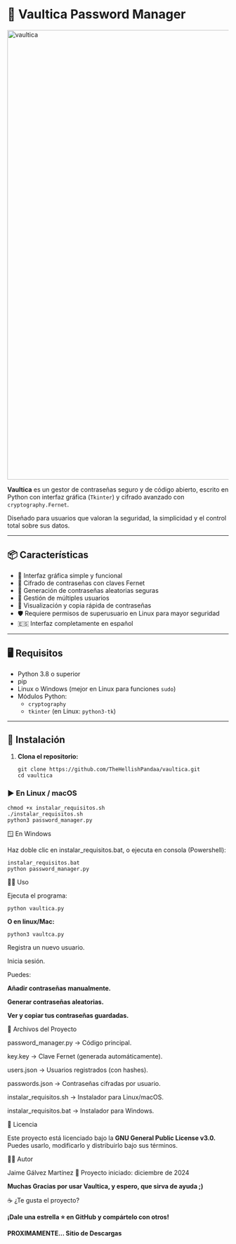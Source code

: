 # 🔐 Vaultica Password Manager

<img width="1024" height="1024" alt="vaultica" src="https://github.com/user-attachments/assets/420a0a6b-cfc6-410e-8302-ac116808ee4f" />

**Vaultica** es un gestor de contraseñas seguro y de código abierto, escrito en Python con interfaz gráfica (`Tkinter`) y cifrado avanzado con `cryptography.Fernet`.

Diseñado para usuarios que valoran la seguridad, la simplicidad y el control total sobre sus datos.

---

## 📦 Características

- 🧩 Interfaz gráfica simple y funcional
- 🔐 Cifrado de contraseñas con claves Fernet
- 🔑 Generación de contraseñas aleatorias seguras
- 👤 Gestión de múltiples usuarios
- 🧾 Visualización y copia rápida de contraseñas
- 🛡️ Requiere permisos de superusuario en Linux para mayor seguridad
- 🇪🇸 Interfaz completamente en español

---

## 🖥️ Requisitos

- Python 3.8 o superior
- pip
- Linux o Windows (mejor en Linux para funciones `sudo`)
- Módulos Python:
  - `cryptography`
  - `tkinter` (en Linux: `python3-tk`)

---

## 🚀 Instalación

1. **Clona el repositorio:**
   ```
   git clone https://github.com/TheHellishPandaa/vaultica.git
   cd vaultica
   ```

### ▶️ En Linux / macOS

```
chmod +x instalar_requisitos.sh
./instalar_requisitos.sh
python3 password_manager.py
```


🪟 En Windows

Haz doble clic en instalar_requisitos.bat, o ejecuta en consola (Powershell):

```
instalar_requisitos.bat
python password_manager.py
```

👨‍💻 Uso

   Ejecuta el programa:
   
    python vaultica.py

  **O en linux/Mac:**

    python3 vaultca.py

 Registra un nuevo usuario.

   Inicia sesión.

  Puedes:

  **Añadir contraseñas manualmente.**

  **Generar contraseñas aleatorias.**

  **Ver y copiar tus contraseñas guardadas.**


📝 Archivos del Proyecto

   password_manager.py → Código principal.
    
   key.key → Clave Fernet (generada automáticamente).

   users.json → Usuarios registrados (con hashes).

   passwords.json → Contraseñas cifradas por usuario.

   instalar_requisitos.sh → Instalador para Linux/macOS.

   instalar_requisitos.bat → Instalador para Windows.

   📄 Licencia

Este proyecto está licenciado bajo la **GNU General Public License v3.0.**
Puedes usarlo, modificarlo y distribuirlo bajo sus términos.

👨‍💻 Autor

Jaime Gálvez Martínez
📅 Proyecto iniciado: diciembre de 2024

**Muchas Gracias por usar Vaultica, y espero, que sirva de ayuda ;)**

☕ ¿Te gusta el proyecto?

**¡Dale una estrella ⭐ en GitHub y compártelo con otros!**

**PROXIMAMENTE... Sitio de Descargas**
